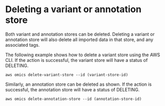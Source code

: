 # Deleting a variant or annotation store<a name="deleting-a-store-examples"></a>

Both variant and annotation stores can be deleted\. Deleting a variant or annotation store will also delete all imported data in that store, and any associated tags\.

The following example shows how to delete a variant store using the AWS CLI\. If the action is successful, the variant store will have a status of DELETING\.

```
aws omics delete-variant-store --id (variant-store-id)               
```

Similarly, an annotation store can be deleted as shown\. If the action is successful, the annotation store will have a status of DELETING\.

```
aws omics delete-annotation-store --id (annotation-store-id)             
```